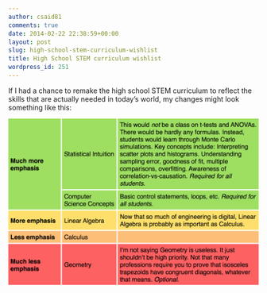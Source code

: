 ```yaml
---
author: csaid81
comments: true
date: 2014-02-22 22:38:59+00:00
layout: post
slug: high-school-stem-curriculum-wishlist
title: High School STEM curriculum wishlist
wordpress_id: 251
---
```


If I had a chance to remake the high school STEM curriculum to reflect the skills that are actually needed in today’s world, my changes might look something like this:

<img src="/assets/screen-shot-2014-02-23-at-8-36-37-am.png">
<div class="caption">
</div>
<br>
